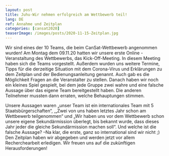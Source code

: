 ```yaml
---
layout: post
title: Juhu-Wir nehmen erfolgreich am Wettbewerb teil!
lang: DE
ref: Annahme und Zeitplan
categories: [cansat2020]
teaserImage: /images/posts/2020-11-15-Zeitplan.jpg
---
```


Wir sind eines der 10 Teams, die beim CanSat-Wettbewerb angenommen wurden! Am Montag dem 09.11.20 hatten wir unsere erste Online - Veranstaltung des Wettbewerbs, das Kick-Off-Meeting. In diesem Meeting haben sich die Teams vorgestellt. Außerdem wurden uns weitere Termine, Tipps für die derzeitige Situation mit dem Corona-Virus und Erklärungen zu dem Zeitplan und der Bedienungsanleitung genannt. Auch gab es die Möglichkeit Fragen an die Veranstalter zu stellen. Danach haben wir noch ein kleines Spiel gespielt, bei dem jede Gruppe zwei wahre und eine falsche Aussage über das eigene Team bereitgestellt haben. Die anderen Teilnehmer mussten dann erraten, welche Behauptungen stimmen. 

Unsere Aussagen waren „unser Team ist ein internationales Team mit 5 Staatsbürgerschaften“, ,„Zwei von uns haben letztes Jahr schon am Wettbewerb teilgenommen“ und „Wir haben uns vor dem Wettbewerb schon unsere eigene Sekundärmission überlegt, bis bekannt wurde, dass dieses Jahr jeder die gleiche Sekundärmission machen soll“. Und welche ist die falsche Aussage? –Na klar, die erste, ganz so international sind wir nicht ;) Den Zeitplan haben wir abgegeben und werden jetzt vor allem Recherchearbeit erledigen. Wir freuen uns auf die zukünftigen Herausforderungen!

